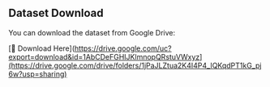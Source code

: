 ## Dataset Download

You can download the dataset from Google Drive:

[📂 Download Here](https://drive.google.com/uc?export=download&id=1AbCDeFGHIJKlmnopQRstuVWxyz](https://drive.google.com/drive/folders/1jPaJLZtua2K4I4P4_IQKqdPT1kG_pj6w?usp=sharing)
